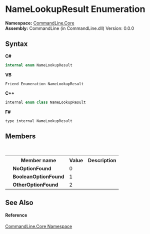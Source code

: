 # NameLookupResult Enumeration
 

**Namespace:**&nbsp;<a href="N_CommandLine_Core">CommandLine.Core</a><br />**Assembly:**&nbsp;CommandLine (in CommandLine.dll) Version: 0.0.0

## Syntax

**C#**<br />
``` C#
internal enum NameLookupResult
```

**VB**<br />
``` VB
Friend Enumeration NameLookupResult
```

**C++**<br />
``` C++
internal enum class NameLookupResult
```

**F#**<br />
``` F#
type internal NameLookupResult
```


## Members
&nbsp;<table><tr><th></th><th>Member name</th><th>Value</th><th>Description</th></tr><tr><td /><td target="F:CommandLine.Core.NameLookupResult.NoOptionFound">**NoOptionFound**</td><td>0</td><td /></tr><tr><td /><td target="F:CommandLine.Core.NameLookupResult.BooleanOptionFound">**BooleanOptionFound**</td><td>1</td><td /></tr><tr><td /><td target="F:CommandLine.Core.NameLookupResult.OtherOptionFound">**OtherOptionFound**</td><td>2</td><td /></tr></table>

## See Also


#### Reference
<a href="N_CommandLine_Core">CommandLine.Core Namespace</a><br />